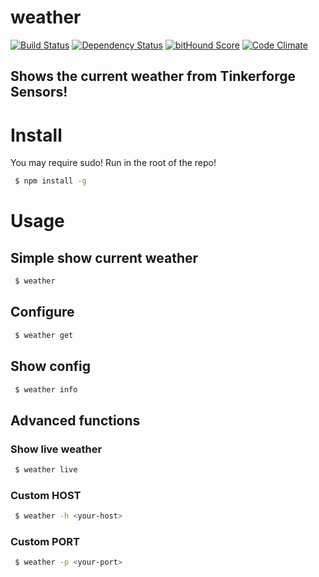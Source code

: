 # weather
[![Build Status](https://travis-ci.org/fscherwi/weather.svg)](https://travis-ci.org/fscherwi/weather) [![Dependency Status](https://david-dm.org/fscherwi/tf-weather.svg)](https://david-dm.org/fscherwi/weather) [![bitHound Score](https://www.bithound.io/github/fscherwi/weather/badges/score.svg)](https://www.bithound.io/github/fscherwi/weather) [![Code Climate](https://codeclimate.com/github/fscherwi/weather/badges/gpa.svg)](https://codeclimate.com/github/fscherwi/weather)

## Shows the current weather from Tinkerforge Sensors!
# Install
You may require sudo! Run in the root of the repo!

```sh
 $ npm install -g
```

# Usage
## Simple show current weather

```sh
 $ weather
```

## Configure

```sh
 $ weather get
```

## Show config

```sh
 $ weather info
```

## Advanced functions
### Show live weather

```sh
 $ weather live
```

### Custom HOST

```sh
 $ weather -h <your-host>
```

### Custom PORT

```sh
 $ weather -p <your-port>
```
